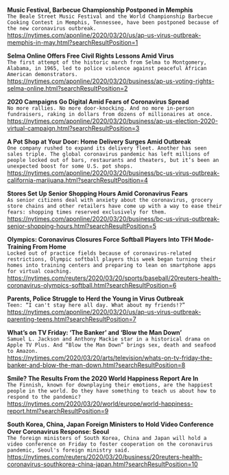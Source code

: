 **Music Festival, Barbecue Championship Postponed in Memphis**\
`The Beale Street Music Festival and the World Championship Barbecue Cooking Contest in Memphis, Tennessee, have been postponed because of the new coronavirus outbreak.`\
https://nytimes.com/aponline/2020/03/20/us/ap-us-virus-outbreak-memphis-in-may.html?searchResultPosition=1

**Selma Online Offers Free Civil Rights Lessons Amid Virus**\
`The first attempt of the historic march from Selma to Montgomery, Alabama, in 1965, led to police violence against peaceful African American demonstrators.`\
https://nytimes.com/aponline/2020/03/20/business/ap-us-voting-rights-selma-online.html?searchResultPosition=2

**2020 Campaigns Go Digital Amid Fears of Coronavirus Spread**\
`No more rallies. No more door-knocking. And no more in-person fundraisers, raking in dollars from dozens of millionaires at once. `\
https://nytimes.com/aponline/2020/03/20/business/ap-us-election-2020-virtual-campaign.html?searchResultPosition=3

**A Pot Shop at Your Door: Home Delivery Surges Amid Outbreak**\
`One company rushed to expand its delivery fleet. Another has seen sales triple. The global coronavirus pandemic has left millions of people locked out of bars, restaurants and theaters, but it’s been an unexpected boost for some U.S. pot shops. `\
https://nytimes.com/aponline/2020/03/20/business/bc-us-virus-outbreak-california-marijuana.html?searchResultPosition=4

**Stores Set Up Senior Shopping Hours Amid Coronavirus Fears**\
`As senior citizens deal with anxiety about the coronavirus, grocery store chains and other retailers have come up with a way to ease their fears: shopping times reserved exclusively for them.`\
https://nytimes.com/aponline/2020/03/20/business/bc-us-virus-outbreak-senior-shopping-hours.html?searchResultPosition=5

**Olympics: Coronavirus Closures Force Softball Players Into TFH Mode-Training From Home**\
`Locked out of practice fields because of coronavirus-related restrictions, Olympic softball players this week began turning their homes into training centers and preparing to lean on smartphone apps for virtual coaching. `\
https://nytimes.com/reuters/2020/03/20/sports/baseball/20reuters-health-coronavirus-olympics-softball.html?searchResultPosition=6

**Parents, Police Struggle to Herd the Young in Virus Outbreak**\
`Teen: “I can't stay here all day. What about my friends!?”`\
https://nytimes.com/aponline/2020/03/20/us/ap-us-virus-outbreak-parenting-teens.html?searchResultPosition=7

**What’s on TV Friday: ‘The Banker’ and ‘Blow the Man Down’**\
`Samuel L. Jackson and Anthony Mackie star in a historical drama on Apple TV Plus. And “Blow the Man Down” brings sex, death and seafood to Amazon.`\
https://nytimes.com/2020/03/20/arts/television/whats-on-tv-friday-the-banker-and-blow-the-man-down.html?searchResultPosition=8

**Smile? The Results From the 2020 World Happiness Report Are In**\
`The Finnish, known for downplaying their emotions, are the happiest people in the world. Do they have something to teach us about how to respond to the pandemic?`\
https://nytimes.com/2020/03/20/world/europe/world-happiness-report.html?searchResultPosition=9

**South Korea, China, Japan Foreign Ministers to Hold Video Conference Over Coronavirus Response: Seoul**\
`The foreign ministers of South Korea, China and Japan will hold a video conference on Friday to foster cooperation on the coronavirus pandemic, Seoul's foreign ministry said. `\
https://nytimes.com/reuters/2020/03/20/business/20reuters-health-coronavirus-southkorea-china-japan.html?searchResultPosition=10

